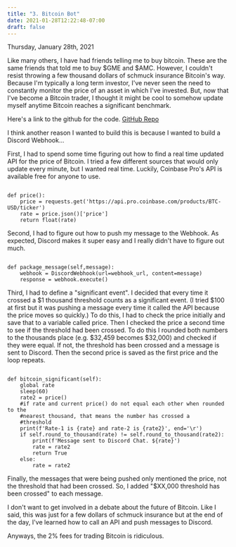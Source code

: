 ```yaml
---
title: "3. Bitcoin Bot"
date: 2021-01-28T12:22:48-07:00
draft: false
---
```


Thursday, January 28th, 2021

Like many others, I have had friends telling me to buy bitcoin. These are the same friends that told me to buy $GME and $AMC. However, I couldn't resist throwing a few thousand dollars of schmuck insurance Bitcoin's way. Because I'm typically a long term investor, I've never seen the need to constantly monitor the price of an asset in which I've invested. But, now that I've become a Bitcoin trader, I thought it might be cool to somehow update myself anytime Bitcoin reaches a significant benchmark. 

Here's a link to the github for the code.
<a href='https://github.com/hallwyatt3/Bitcoin-Discord-Bot'>GitHub Repo</a>

I think another reason I wanted to build this is because I wanted to build a Discord Webhook...

First, I had to spend some time figuring out how to find a real time updated API for the price of Bitcoin. I tried a few different sources that would only update every minute, but I wanted real time. Luckily, Coinbase Pro's API is available free for anyone to use. 

<code>
def price():
    price = requests.get('https://api.pro.coinbase.com/products/BTC-USD/ticker')
    rate = price.json()['price']
    return float(rate)
</code>

Second, I had to figure out how to push my message to the Webhook. As expected, Discord makes it super easy and I really didn't have to figure out much.

<code>
def package_message(self,message):
    webhook = DiscordWebhook(url=webhook_url, content=message)
    response = webhook.execute()
</code>

Third, I had to define a "significant event". I decided that every time it crossed a $1 thousand threshold counts as a significant event. (I tried $100 at first but it was pushing a message every time it called the API because the price moves so quickly.) To do this, I had to check the price initially and save that to a variable called price. Then I checked the price a second time to see if the threshold had been crossed. To do this I rounded both numbers to the thousands place (e.g. $32,459 becomes $32,000) and checked if they were equal. If not, the threshold has been crossed and a message is sent to Discord. Then the second price is saved as the first price and the loop repeats. 

<code>
def bitcoin_significant(self):
    global rate
    sleep(60)
    rate2 = price()
    #if rate and current price() do not equal each other when rounded to the 
    #nearest thousand, that means the number has crossed a 
    #threshold
    print(f'Rate-1 is {rate} and rate-2 is {rate2}', end='\r')
    if self.round_to_thousand(rate) != self.round_to_thousand(rate2):
        print(f'Message sent to Discord Chat. ${rate}')
        rate = rate2
        return True
    else:
        rate = rate2
</code>

Finally, the messages that were being pushed only mentioned the price, not the threshold that had been crossed. So, I added "$XX,000 threshold has been crossed" to each message.

I don't want to get involved in a debate about the future of Bitcoin. Like I said, this was just for a few dollars of schmuck insurance but at the end of the day, I've learned how to call an API and push messages to Discord. 

Anyways, the 2% fees for trading Bitcoin is ridiculous. 